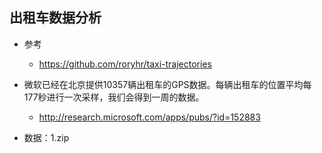 ## 出租车数据分析


- 参考
    - https://github.com/roryhr/taxi-trajectories
    
- 微软已经在北京提供10357辆出租车的GPS数据。每辆出租车的位置平均每177秒进行一次采样，我们会得到一周的数据。
    - http://research.microsoft.com/apps/pubs/?id=152883 
       
- 数据：1.zip       